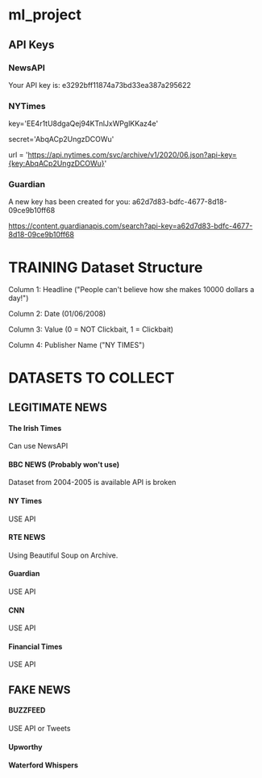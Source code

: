 # ml_project

## API Keys

### NewsAPI

Your API key is: e3292bff11874a73bd33ea387a295622

### NYTimes

key='EE4r1tU8dgaQej94KTnlJxWPglKKaz4e'

secret='AbqACp2UngzDCOWu'

url = 'https://api.nytimes.com/svc/archive/v1/2020/06.json?api-key={key:AbqACp2UngzDCOWu}'

### Guardian

A new key has been created for you: a62d7d83-bdfc-4677-8d18-09ce9b10ff68

https://content.guardianapis.com/search?api-key=a62d7d83-bdfc-4677-8d18-09ce9b10ff68


# TRAINING Dataset Structure
Column 1: Headline  ("People can't believe how she makes 10000 dollars a day!")

Column 2: Date (01/06/2008)

Column 3: Value (0 = NOT Clickbait, 1 = Clickbait)

Column 4: Publisher Name ("NY TIMES")



# DATASETS TO COLLECT

## LEGITIMATE NEWS

#### The Irish Times
Can use NewsAPI

#### BBC NEWS (Probably won't use)
Dataset from 2004-2005 is available 
API is broken

#### NY Times
USE API

#### RTE NEWS
Using Beautiful Soup on Archive.

#### Guardian
USE API 

#### CNN
USE API 

#### Financial Times 
USE API

## FAKE NEWS 

#### BUZZFEED 
USE API or Tweets

#### Upworthy

#### Waterford Whispers
